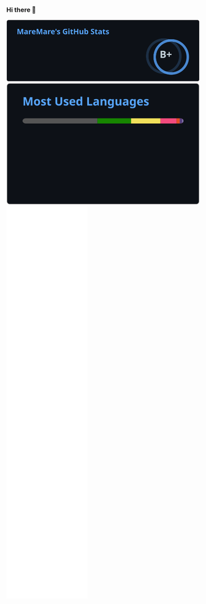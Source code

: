 ### Hi there 👋

<!--
![](https://user-images.githubusercontent.com/807378/199817367-3d6e33d6-c308-47ae-8334-54c2ea68a763.gif)
-->

<dl>
  <dt>
    <a href="https://github.com/anuraghazra/github-readme-stats"><img alt="MareMare's GitHub stats" src="github-stats.svg"></a>
  </dt>
  <dt>
    <a href="https://github.com/anuraghazra/github-readme-stats"><img alt="MareMare's Top Languages" src="github-top-langs.svg"></a>
  </dt>
  <dt>
    <!--
    <a href="https://github.com/ashutosh00710/github-readme-activity-graph"><img alt="MareMare's Activity Graph" width="480px" src="github-activity-graph.svg"></a>
    -->
  </dt>
  <dt>
    <a href="https://github.com/lowlighter/metrics"><img alt="MareMare's Metrics" src="github-metrics.svg"></a>
  </dt>
</dl>

<!-- ![](https://komarev.com/ghpvc/?username=MareMare) -->
<!-- 📊
### Hi there 👋

**MareMare/MareMare** is a ✨ _special_ ✨ repository because its `README.md` (this file) appears on your GitHub profile.
Here are some ideas to get you started:

- 🔭 I’m currently working on ...
- 🌱 I’m currently learning ...
- 👯 I’m looking to collaborate on ...
- 🤔 I’m looking for help with ...
- 💬 Ask me about ...
- 📫 How to reach me: ...
- 😄 Pronouns: ...
- ⚡ Fun fact: ...
-->

<!--
### Hi there 👋

- 👋 Hi, I’m @MareMare
- 👀 I’m interested in ...
- 🌱 I’m currently learning ...
- 💞️ I’m looking to collaborate on ...
- 📫 How to reach me ...
-->
